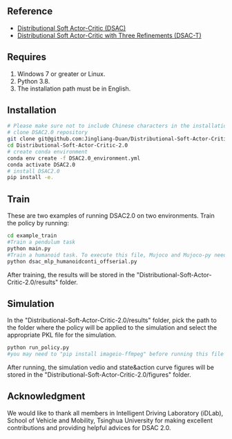 ## Reference
- [Distributional Soft Actor-Critic (DSAC)](https://arxiv.org/abs/2001.02811)
- [Distributional Soft Actor-Critic with Three Refinements (DSAC-T)](https://arxiv.org/abs/2310.05858)


## Requires
1. Windows 7 or greater or Linux.
2. Python 3.8.
3. The installation path must be in English.


## Installation
```bash
# Please make sure not to include Chinese characters in the installation path, as it may result in a failed execution.
# clone DSAC2.0 repository
git clone git@github.com:Jingliang-Duan/Distributional-Soft-Actor-Critic-2.0.git
cd Distributional-Soft-Actor-Critic-2.0
# create conda environment
conda env create -f DSAC2.0_environment.yml
conda activate DSAC2.0
# install DSAC2.0
pip install -e.
```


## Train
These are two examples of running DSAC2.0 on two environments. 
Train the policy by running:
```bash
cd example_train
#Train a pendulum task
python main.py
#Train a humanoid task. To execute this file, Mujoco and Mujoco-py need to be installed first. 
python dsac_mlp_humanoidconti_offserial.py
```
After training, the results will be stored in the "Distributional-Soft-Actor-Critic-2.0/results" folder.

## Simulation 
In the "Distributional-Soft-Actor-Critic-2.0/results" folder, pick the path to the folder where the policy will be applied to the simulation and select the appropriate PKL file for the simulation.
```bash
python run_policy.py
#you may need to "pip install imageio-ffmpeg" before running this file on Windows. 
```
After running, the simulation vedio and state&action curve figures will be stored in the "Distributional-Soft-Actor-Critic-2.0/figures" folder.


## Acknowledgment
We would like to thank all members in Intelligent Driving Laboratory (iDLab), School of Vehicle and Mobility, Tsinghua University for making excellent contributions and providing helpful advices for DSAC 2.0.
